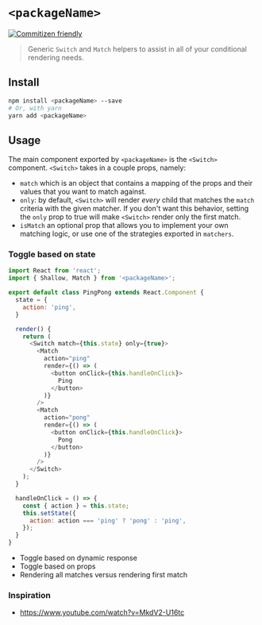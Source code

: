 # `<packageName>`

[![Commitizen friendly](https://img.shields.io/badge/commitizen-friendly-brightgreen.svg)](http://commitizen.github.io/cz-cli/)

> Generic `Switch` and `Match` helpers to assist in all of your
> conditional rendering needs.

## Install

```bash
npm install <packageName> --save
# Or, with yarn
yarn add <packageName>
```

## Usage

The main component exported by `<packageName>` is the `<Switch>` component.
`<Switch>` takes in a couple props, namely:

- `match` which is an object that contains a mapping of the props and their
  values that you want to match against.
- `only`: by default, `<Switch>` will render *every* child that matches the
  `match` criteria with the given matcher. If you don't want this behavior,
  setting the `only` prop to true will make `<Switch>` render only the first match.
- `isMatch` an optional prop that allows you to implement your own matching
  logic, or use one of the strategies exported in `matchers`.

### Toggle based on state

```js
import React from 'react';
import { Shallow, Match } from '<packageName>';

export default class PingPong extends React.Component {
  state = {
    action: 'ping',
  }

  render() {
    return (
      <Switch match={this.state} only={true}>
        <Match
          action="ping"
          render={() => (
            <button onClick={this.handleOnClick}>
              Ping
            </button>
          )}
        />
        <Match
          action="pong"
          render={() => (
            <button onClick={this.handleOnClick}>
              Pong
            </button>
          )}
        />
      </Switch>
    );
  }

  handleOnClick = () => {
    const { action } = this.state;
    this.setState({
      action: action === 'ping' ? 'pong' : 'ping',
    });
  }
}
```

- Toggle based on dynamic response
- Toggle based on props
- Rendering all matches versus rendering first match

### Inspiration

- https://www.youtube.com/watch?v=MkdV2-U16tc
